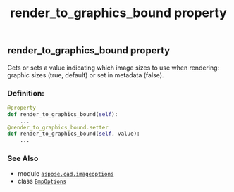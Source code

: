 ﻿---
title: render_to_graphics_bound property
second_title: Aspose.CAD for Python via .NET API References
description: 
type: docs
weight: 90
url: /python-net/aspose.cad.imageoptions/bmpoptions/render_to_graphics_bound/
is_root: false
---

## render_to_graphics_bound property


Gets or sets a value indicating which image sizes to use when rendering: graphic sizes (true, default) or set in metadata (false).
### Definition:
```python
@property
def render_to_graphics_bound(self):
    ...
@render_to_graphics_bound.setter
def render_to_graphics_bound(self, value):
    ...
```

### See Also
* module [`aspose.cad.imageoptions`](../../)
* class [`BmpOptions`](/cad/python-net/aspose.cad.imageoptions/bmpoptions)
